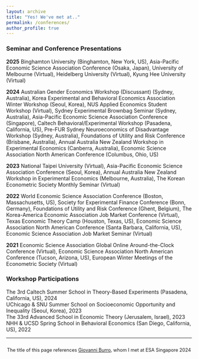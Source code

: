 ```yaml
---
layout: archive
title: "Yes! We've met at.."
permalink: /conferences/
author_profile: true
---
```


### Seminar and Conference Presentations

**2025** Binghamton University (Binghamton, New York, US), Asia-Pacific Economic Science Association Conference (Osaka, Japan), University of Melbourne (Virtual), Heidelberg University (Virtual), Kyung Hee University (Virtual)

**2024** Australian Gender Economics Workshop (Discussant) (Sydney, Australia), Korea Experimental and Behavioral Economics Association Winter Workshop (Seoul, Korea), NUS Applied Economics Student Workshop (Virtual), Sydney Experimental Brownbag Seminar (Sydney, Australia), Asia-Pacific Economic Science Association Conference (Singapore), Caltech Behavioral/Experimental Workshop (Pasadena, California, US), Pre-FUR Sydney Neuroeconomics of Disadvantage Workshop (Sydney, Australia), Foundations of Utility and Risk Conference (Brisbane, Australia), Annual Australia New Zealand Workshop in Experimental Economics (Canberra, Australia), Economic Science Association North American Conference (Columbus, Ohio, US)

**2023** National Taipei University (Virtual), Asia-Pacific Economic Science Association Conference (Seoul, Korea), Annual Australia New Zealand Workshop in Experimental Economics (Melbourne, Australia), The Korean Econometric Society Monthly Seminar (Virtual)

**2022** World Economic Science Association Conference (Boston, Massachusetts, US), Society for Experimental Finance Conference (Bonn, Germany), Foundations of Utility and Risk Conference (Ghent, Belgium), The Korea-America Economic Association Job Market Conference (Virtual), Texas Economic Theory Camp (Houston, Texas, US), Economic Science Association North American Conference (Santa Barbara, California, US), Economic Science Association Job Market Seminar (Virtual)

**2021** Economic Science Association Global Online Around-the-Clock Conference (Virtual), Economic Science Association North American Conference (Tucson, Arizona, US), European Winter Meetings of the Econometric Society (Virtual)

### Workshop Participations

The 3rd Caltech Summer School in Theory-Based Experiments (Pasadena, California, US), 2024  
UChicago & SNU Summer School on Socioeconomic Opportunity and Inequality (Seoul, Korea), 2023  
The 33rd Advanced School in Economic Theory (Jerusalem, Israel), 2023  
NHH & UCSD Spring School in Behavioral Economics (San Diego, California, US), 2022  

---

<div style="text-align: center; font-size: 90%; margin-top: 2em;">
The title of this page references <a href="https://sites.google.com/view/giovanniburro/have-we-met" target="_blank">Giovanni Burro</a>, whom I met at ESA Singapore 2024
</div>
